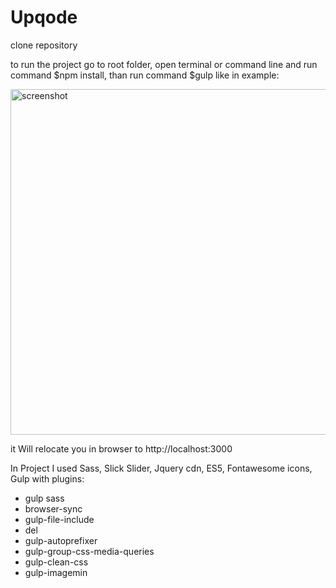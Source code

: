 # Upqode
clone repository

to run the project go to root folder, open terminal or command line and run command $npm install, than run command $gulp like in example:

<img width="553" alt="screenshot" src="https://user-images.githubusercontent.com/22170564/84487375-55f72e80-aca7-11ea-95ba-b76cf3b84231.png">

it Will relocate you in browser to http://localhost:3000

In Project I used Sass, Slick Slider, Jquery cdn, ES5, Fontawesome icons, Gulp with plugins: 
- gulp sass
- browser-sync
- gulp-file-include
- del
- gulp-autoprefixer
- gulp-group-css-media-queries
- gulp-clean-css
- gulp-imagemin


